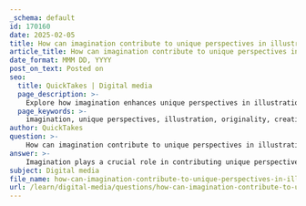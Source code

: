 ```yaml
---
_schema: default
id: 170160
date: 2025-02-05
title: How can imagination contribute to unique perspectives in illustration?
article_title: How can imagination contribute to unique perspectives in illustration?
date_format: MMM DD, YYYY
post_on_text: Posted on
seo:
  title: QuickTakes | Digital media
  page_description: >-
    Explore how imagination enhances unique perspectives in illustration by fostering originality, visual storytelling, emotional engagement, conceptual depth, and the ability to transcend reality.
  page_keywords: >-
    imagination, unique perspectives, illustration, originality, creativity, visual storytelling, emotional engagement, conceptual depth, transcending reality, artistic expression
author: QuickTakes
question: >-
    How can imagination contribute to unique perspectives in illustration?
answer: >-
    Imagination plays a crucial role in contributing unique perspectives in illustration. It allows illustrators to transcend the limitations of reality and create original concepts that convey stories, emotions, or ideas. Here are several ways in which imagination enhances the uniqueness of illustrations:\n\n1. **Originality and Creativity**: Imagination enables illustrators to develop original ideas that stand out in a crowded market. By thinking beyond conventional boundaries, artists can create visuals that are not only engaging but also offer fresh interpretations of themes or narratives. This originality is essential for capturing the audience's attention and fostering a deeper connection with the artwork.\n\n2. **Visual Storytelling**: Imagination allows illustrators to visualize complex narratives and abstract concepts. For instance, an illustrator might depict a fantastical scene that encapsulates the essence of a story, transforming written words into vivid visuals. This ability to create compelling visual narratives invites viewers to engage with the content in new and meaningful ways.\n\n3. **Emotional Engagement**: Through imaginative illustrations, artists can evoke emotions and provoke thought. By using imaginative elements, such as surreal landscapes or anthropomorphized characters, illustrators can create a sense of wonder or curiosity, encouraging viewers to explore the deeper meanings behind the artwork.\n\n4. **Conceptual Depth**: Imagination fosters the development of unique perspectives that can convey complex ideas. Illustrators can use imaginative imagery to represent abstract concepts, making them more accessible and relatable to the audience. This depth of concept can elevate an illustration from a simple representation to a thought-provoking piece of art.\n\n5. **Transcending Reality**: Imagination allows artists to go beyond the constraints of the real world. This can lead to the creation of illustrations that challenge perceptions and invite viewers to see the world differently. By incorporating fantastical elements or reimagining familiar scenes, illustrators can create a sense of escapism and inspire creativity in their audience.\n\nIn summary, imagination is a vital component of illustration that contributes to the creation of unique perspectives. It empowers artists to develop original concepts, engage viewers emotionally, and convey complex narratives, ultimately enriching the field of illustration and enhancing the impact of their work.
subject: Digital media
file_name: how-can-imagination-contribute-to-unique-perspectives-in-illustration.md
url: /learn/digital-media/questions/how-can-imagination-contribute-to-unique-perspectives-in-illustration
---
```


&nbsp;